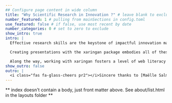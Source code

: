 ```yaml
---
## Configure page content in wide column
title: "Why Scientific Research in Innovation ?" # leave blank to exclude
number_featured: 1 # pulling from mainSections in config.toml
use_featured: false # if false, use most recent by date
number_categories: 0 # set to zero to exclude
show_intro: true
intro: |
  Effective research skills are the keystone of impactful innovation manager. Whether is resolving operation  skills or reporting the latest modelling results, by and large R users are expected to communicate highly complex topics to students and stakeholders. Furthermore, our computational data work requires that our presentations and reports are both reproducible when we need to recreate today's work in the future, as well as adaptable when tomorrow's data changes today's results. And, not least of all, effective communication demands that our medium of communication is accessible to all, regardless of socio-economic status, activity limitations or disability.

  Creating presentations with the xaringan package embodies all of these requisite skills: built on the literate programming markdown syntax familiar to users of R Markdown, it produces reproducible HTML slides that enable effective, accessible communication across sectors, disciplines, and experiences.

  Along the way, working with xaringan fosters a level of web literacy that is immensely useful in many other venues of online communication such as with web-based documents and apps created using R Markdown and Shiny.
show_outro: false
outro: |
  <i class="fas fa-glass-cheers pr2"></i>Sincere thanks to [Maëlle Salmon](https://masalmon.eu/) for her help naming this Hugo theme!
---
```


** index doesn't contain a body, just front matter above.
See about/list.html in the layouts folder **
